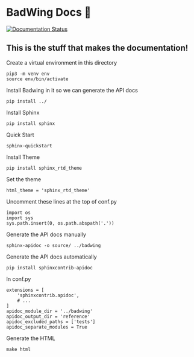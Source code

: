 # BadWing Docs :butterfly:

[![Documentation Status](https://readthedocs.org/projects/docs/badge/?version=latest)](https://badwing.readthedocs.io/en/latest/)

## This is the stuff that makes the documentation!

Create a virtual environment in this directory
    
    pip3 -m venv env
    source env/bin/activate

Install Badwing in it so we can generate the API docs

    pip install ../

Install Sphinx

    pip install sphinx

Quick Start

    sphinx-quickstart

Install Theme

    pip install sphinx_rtd_theme

Set the theme

    html_theme = 'sphinx_rtd_theme'

Uncomment these lines at the top of conf.py
```
import os
import sys
sys.path.insert(0, os.path.abspath('.'))
```

Generate the API docs manually

    sphinx-apidoc -o source/ ../badwing

Generate the API docs automatically

    pip install sphinxcontrib-apidoc

In conf.py
```
extensions = [
    'sphinxcontrib.apidoc',
    # ...
]
apidoc_module_dir = '../badwing'
apidoc_output_dir = 'reference'
apidoc_excluded_paths = ['tests']
apidoc_separate_modules = True
```

Generate the HTML

    make html